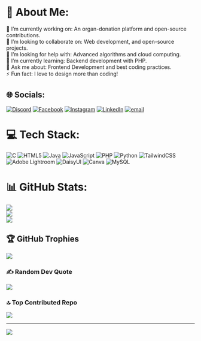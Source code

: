 # 💫 About Me:
🔭 I’m currently working on: An organ-donation platform and open-source contributions.<br>🤝 I’m looking to collaborate on: Web development, and open-source projects.<br>🧠 I’m looking for help with: Advanced algorithms and cloud computing.<br>🌱 I’m currently learning: Backend development with PHP.<br>💬 Ask me about: Frontend Development and best coding practices.<br>⚡ Fun fact: I love to design more than coding!


## 🌐 Socials:
[![Discord](https://img.shields.io/badge/Discord-%237289DA.svg?logo=discord&logoColor=white)](https://discord.gg/sabbiruuu) [![Facebook](https://img.shields.io/badge/Facebook-%231877F2.svg?logo=Facebook&logoColor=white)](https://facebook.com/sabbir.ahmed.2712) [![Instagram](https://img.shields.io/badge/Instagram-%23E4405F.svg?logo=Instagram&logoColor=white)](https://instagram.com/halaal_swag_) [![LinkedIn](https://img.shields.io/badge/LinkedIn-%230077B5.svg?logo=linkedin&logoColor=white)](https://linkedin.com/in/sabbirahmedshanto) [![email](https://img.shields.io/badge/Email-D14836?logo=gmail&logoColor=white)](mailto:shanto35-962@diu.edu,bd) 

# 💻 Tech Stack:
![C](https://img.shields.io/badge/c-%2300599C.svg?style=for-the-badge&logo=c&logoColor=white) ![HTML5](https://img.shields.io/badge/html5-%23E34F26.svg?style=for-the-badge&logo=html5&logoColor=white) ![Java](https://img.shields.io/badge/java-%23ED8B00.svg?style=for-the-badge&logo=openjdk&logoColor=white) ![JavaScript](https://img.shields.io/badge/javascript-%23323330.svg?style=for-the-badge&logo=javascript&logoColor=%23F7DF1E) ![PHP](https://img.shields.io/badge/php-%23777BB4.svg?style=for-the-badge&logo=php&logoColor=white) ![Python](https://img.shields.io/badge/python-3670A0?style=for-the-badge&logo=python&logoColor=ffdd54) ![TailwindCSS](https://img.shields.io/badge/tailwindcss-%2338B2AC.svg?style=for-the-badge&logo=tailwind-css&logoColor=white) ![Adobe Lightroom](https://img.shields.io/badge/Adobe%20Lightroom-31A8FF.svg?style=for-the-badge&logo=Adobe%20Lightroom&logoColor=white) ![DaisyUI](https://img.shields.io/badge/daisyui-5A0EF8?style=for-the-badge&logo=daisyui&logoColor=white) ![Canva](https://img.shields.io/badge/Canva-%2300C4CC.svg?style=for-the-badge&logo=Canva&logoColor=white) ![MySQL](https://img.shields.io/badge/mysql-4479A1.svg?style=for-the-badge&logo=mysql&logoColor=white)
# 📊 GitHub Stats:
![](https://github-readme-stats.vercel.app/api?username=sabshanto&theme=radical&hide_border=false&include_all_commits=false&count_private=false)<br/>
![](https://nirzak-streak-stats.vercel.app/?user=sabshanto&theme=radical&hide_border=false)<br/>
![](https://github-readme-stats.vercel.app/api/top-langs/?username=sabshanto&theme=radical&hide_border=false&include_all_commits=false&count_private=false&layout=compact)

## 🏆 GitHub Trophies
![](https://github-profile-trophy.vercel.app/?username=sabshanto&theme=radical&no-frame=false&no-bg=false&margin-w=4)

### ✍️ Random Dev Quote
![](https://quotes-github-readme.vercel.app/api?type=horizontal&theme=radical)

### 🔝 Top Contributed Repo
![](https://github-contributor-stats.vercel.app/api?username=sabshanto&limit=5&theme=dark&combine_all_yearly_contributions=true)

---
[![](https://visitcount.itsvg.in/api?id=sabshanto&icon=6&color=0)](https://visitcount.itsvg.in)

<!-- Proudly created with GPRM ( https://gprm.itsvg.in ) -->
